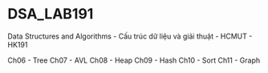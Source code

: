 # DSA_LAB191
Data Structures and Algorithms - Cấu trúc dữ liệu và giải thuật - HCMUT - HK191

Ch06 - Tree
Ch07 - AVL
Ch08 - Heap
Ch09 - Hash
Ch10 - Sort
Ch11 - Graph



